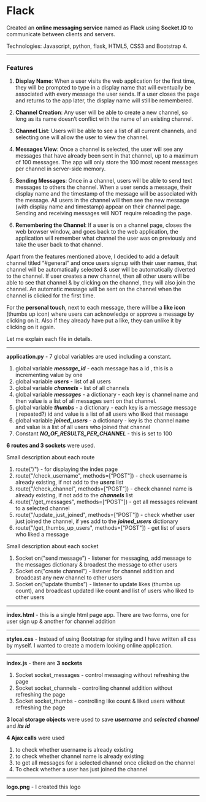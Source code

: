 # Flack
Created an **online messaging service** named as **Flack** using **Socket.IO** to communicate between clients and servers.

Technologies: Javascript, python, flask, HTML5, CSS3 and Bootstrap 4.

---
### Features

1. **Display Name**: When a user visits the web application for the first time, they will be prompted to type in a display name that will eventually be associated with every message the user sends. If a user closes the page and returns to the app later, the display name will still be remembered.

2. **Channel Creation**: Any user will be able to create a new channel, so long as its name doesn’t conflict with the name of an existing channel.

3. **Channel List**: Users will be able to see a list of all current channels, and selecting one will allow the user to view the channel.

4. **Messages View**: Once a channel is selected, the user will see any messages that have already been sent in that channel, up to a maximum of 100 messages. The app will only store the 100 most recent messages per channel in server-side memory.

5. **Sending Messages**: Once in a channel, users will be able to send text messages to others the channel. When a user sends a message, their display name and the timestamp of the message will be associated with the message. All users in the channel will then see the new message (with display name and timestamp) appear on their channel page. Sending and receiving messages will NOT require reloading the page.

6. **Remembering the Channel**: If a user is on a channel page, closes the web browser window, and goes back to the web application, the application will remember what channel the user was on previously and take the user back to that channel.


Apart from the features mentioned above, I decided to add a default channel titled “#general” and once users signup with their user names, that channel will be automatically selected & user will be automatically diverted to the channel. If user creates a new channel, then all other users will be able to see that channel & by clicking on the channel, they will also join the channel. An automatic message will be sent on the channel when the channel is clicked for the first time.

For the **personal touch**, next to each message, there will be a **like icon** (thumbs up icon) where users can acknowledge or approve a message by clicking on it. Also if they already have put a like, they can unlike it by clicking on it again.

Let me explain each file in details.

---

**application.py** -  7 global variables are used including a constant. 

1. global variable  **_message_id_**  - each message has a id , this is a incrementing value by one
2. global variable **_users_** - list of all users 
3. global variable **_channels_** - list of all channels
4. global variable **_messages_** - a dictionary - each key is channel name and then value is a list  of all messages sent on that channel. 
5. global variable **_thumbs_** - a dictionary - each key is a message message ( repeated?) id and value is a list of all users who liked that message
6. global variable **_joined_users_** - a dictionary - key is the channel name and value is a list of all users who joined that channel
7. Constant **_NO_OF_RESULTS_PER_CHANNEL_** - this is set to 100



**6 routes and 3 sockets** were used.

Small description about each route
1. route(“/") - for displaying the index page
2. route("/check_username", methods=[“POST"]) - check username is already existing, if not add to the **_users_** list
3. route("/check_channel", methods=[“POST"]) - check channel name is already existing, if not add to the **_channels_** list
4. route("/get_messages", methods=[“POST"]) - get all messages relevant to a selected channel
5. route("/update_just_joined", methods=[“POST"]) - check whether user just joined the channel, if yes add to the **_joined_users_** dictionary
6. route("/get_thumbs_up_users", methods=[“POST"]) - get list of users who liked a message


Small description about each socket
1. Socket on("send message”) - listener for messaging, add message to the messages dictionary & broadest the message to other users
2. Socket  on("create channel”) - listener for channel addition and broadcast any new channel to other users
3. Socket on("update thumbs”) - listener to update likes (thumbs up count), and broadcast updated like count and list of users who liked to other users

---

**index.html** - this is a single html page app. There are two forms, one for user sign up & another for channel addition 

---

**styles.css** - Instead of using Bootstrap for styling and I have written all css by myself. I wanted to create a modern looking online application.

---

**index.js** - there are **3 sockets** 
1. Socket socket_messages - control messaging without refreshing the page
2. Socket socket_channels - controlling channel addition without refreshing the page 
3. Socket socket_thumbs - controlling like count & liked users without refreshing the page


**3 local storage objects** were used to save **_username_** and **_selected channel_** and **_its id_**

**4 Ajax calls** were used
1. to check whether username is already existing 
2. to check whether channel name is already existing 
3. to get all messages for a selected channel once clicked on the channel
4. To check whether a user has just joined the channel

---

**logo.png**  - I created this logo 

---


